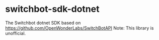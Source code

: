# switchbot-sdk-dotnet
The Switchbot dotnet SDK based on https://github.com/OpenWonderLabs/SwitchBotAPI
Note: This library is unofficial.